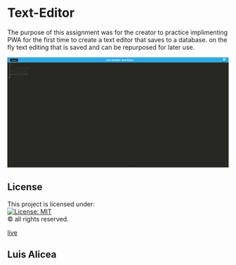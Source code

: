 # Text-Editor
The purpose of this assignment was for the creator to practice implimenting PWA for the first time to create a text editor that saves to a database. on the fly text editing that is saved and can be repurposed for later use.

![img](Capture.PNG)

## License
This project is licensed under:<br />
[![License: MIT](https://img.shields.io/badge/License-MIT-yellow.svg)](https://opensource.org/licenses/MIT)<br />
&copy; all rights reserved.

[live](https://text-editor-la.herokuapp.com/)

## Luis Alicea

